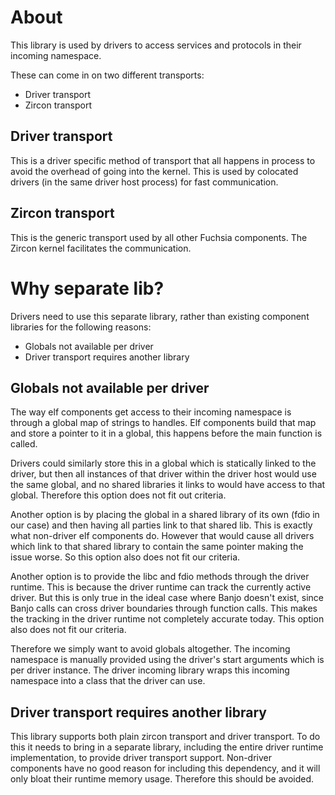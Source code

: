 # About

This library is used by drivers to access services and protocols in their incoming namespace.

These can come in on two different transports:
 - Driver transport
 - Zircon transport

## Driver transport

This is a driver specific method of transport that all happens in process to avoid the overhead
of going into the kernel. This is used by colocated drivers (in the same driver host process)
for fast communication.

## Zircon transport

This is the generic transport used by all other Fuchsia components. The Zircon kernel facilitates
the communication.

# Why separate lib?

Drivers need to use this separate library, rather than existing component libraries for the
following reasons:

 - Globals not available per driver
 - Driver transport requires another library

## Globals not available per driver

The way elf components get access to their incoming namespace is through a global map of strings
to handles. Elf components build that map and store a pointer to it in a global, this happens
before the main function is called.

Drivers could similarly store this in a global which is statically linked to the driver, but then
all instances of that driver within the driver host would use the same global,
and no shared libraries it links to would have access to that global. Therefore this option does
not fit out criteria.

Another option is by placing the global in a shared library of its own (fdio in our case) and then
having all parties link to that shared lib. This is exactly what non-driver elf components do.
However that would cause all drivers which link to that shared library to contain the same pointer
making the issue worse. So this option also does not fit our criteria.

Another option is to provide the libc and fdio methods through the driver runtime. This is because
the driver runtime can track the currently active driver. But this is only true in the ideal case
where Banjo doesn't exist, since Banjo calls can cross driver boundaries through function calls.
This makes the tracking in the driver runtime not completely accurate today. This option also does
not fit our criteria.

Therefore we simply want to avoid globals altogether. The incoming namespace is manually
provided using the driver's start arguments which is per driver instance.
The driver incoming library wraps this incoming namespace into a class that the driver can use.

## Driver transport requires another library

This library supports both plain zircon transport and driver transport. To do this it needs to
bring in a separate library, including the entire driver runtime implementation, to provide driver
transport support. Non-driver components have no good reason for including this dependency, and
it will only bloat their runtime memory usage. Therefore this should be avoided.
